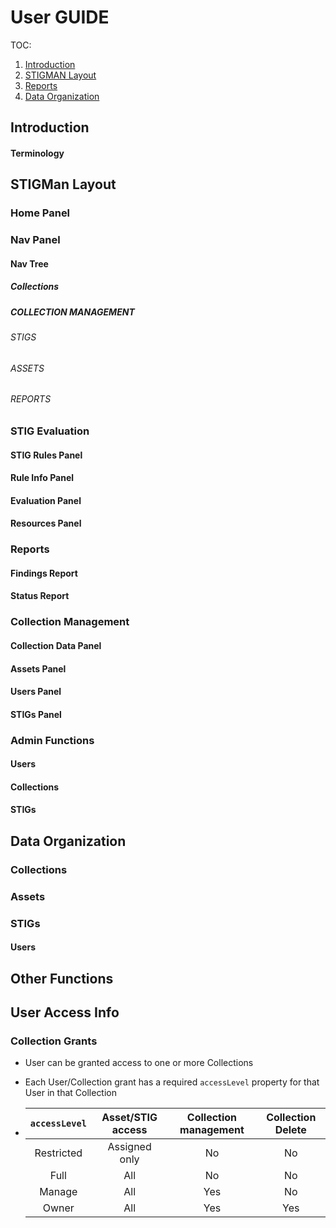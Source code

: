 # User GUIDE

TOC:
1. [Introduction](#introduction)
2. [STIGMAN Layout](#layout)
3. [Reports](#reports)
4. [Data Organization](#data-org)

## Introduction <a name="introduction"></a>

 #### Terminology

## STIGMan Layout <a name="layout"></a>
 ### Home Panel
 ### Nav Panel
  #### Nav Tree
   ##### Collections
   ##### COLLECTION MANAGEMENT
   ###### STIGS
   ###### ASSETS
   ###### REPORTS
  ### STIG Evaluation
  #### STIG Rules Panel
  #### Rule Info Panel
  #### Evaluation Panel
  #### Resources Panel
 ### Reports <a name="reports"></a>
  #### Findings Report
  #### Status Report
 ### Collection Management
#### Collection Data Panel
#### Assets Panel
#### Users Panel
#### STIGs Panel
### Admin Functions
#### Users
#### Collections
#### STIGs

## Data Organization <a name="data-org"></a>
### Collections
### Assets
### STIGs
#### Users


## Other Functions

## User Access Info


### Collection Grants
- User can be granted access to one or more Collections
- Each User/Collection grant has a required `accessLevel` property for that User in that Collection

- | `accessLevel` | Asset/STIG access | Collection management | Collection Delete
    |:---:|:---:|:---:|:---:|
    |Restricted|Assigned only|No|No|
    |Full|All|No|No|
    |Manage|All|Yes|No|
    |Owner|All|Yes|Yes|

